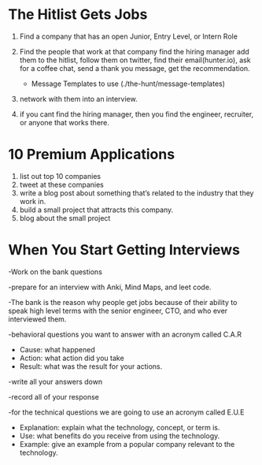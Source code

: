 # The Hitlist Gets Jobs

1. Find a company that has an open Junior, Entry Level, or Intern Role

2. Find the people that work at that company find the hiring manager add them to the hitlist, follow them on twitter, find their email(hunter.io), ask for a coffee chat, send a thank you message, get the recommendation.
    - Message Templates to use (./the-hunt/message-templates)
3. network with them into an interview.

4. if you cant find the hiring manager, then you find the engineer, recruiter, or anyone that works there.

# 10 Premium Applications

1. list out top 10 companies
2. tweet at these companies
3. write a blog post about something that’s related to the industry that they work in. 
4. build a small project that attracts this company. 
5. blog about the small project

# When You Start Getting Interviews

-Work on the bank questions 

-prepare for an interview with Anki, Mind Maps, and leet code.

-The bank is the reason why people get jobs because of their ability to speak high level terms with the senior engineer, CTO, and who ever interviewed them. 

-behavioral questions you want to answer with an acronym called C.A.R

- Cause: what happened
- Action: what action did you take
- Result: what was the result for your actions.

-write all your answers down

-record all of your response 

-for the technical questions we are going to use an acronym called E.U.E

- Explanation: explain what the technology, concept, or term is.
- Use: what benefits do you receive from using the technology.
- Example: give an example from a popular company relevant to the technology.